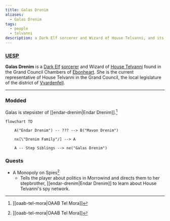 ```yaml
---
title: Galas Drenim
aliases:
  - Galas Drenim
tags:
  - people
  - telvanni
description: a Dark Elf sorcerer and Wizard of House Telvanni, and its representative on the Grand Council of Vvardenfell.
---
```

### [UESP](https://en.uesp.net/wiki/Morrowind:Galas_Drenim)
**Galas Drenim** is a [Dark Elf](https://en.uesp.net/wiki/Morrowind:Dark_Elf "Morrowind:Dark Elf") [sorcerer](https://en.uesp.net/wiki/Morrowind:Sorcerer "Morrowind:Sorcerer") and Wizard of [House Telvanni](https://en.uesp.net/wiki/Morrowind:House_Telvanni "Morrowind:House Telvanni") found in the Grand Council Chambers of [Ebonheart](https://en.uesp.net/wiki/Morrowind:Ebonheart "Morrowind:Ebonheart"). She is the current representative of House Telvanni in the Grand Council, the local legislature of the district of [Vvardenfell](https://en.uesp.net/wiki/Morrowind:Vvardenfell "Morrowind:Vvardenfell").

***
### Modded
Galas is stepsister of [[endar-drenim|Endar Drenim]].[^1]

```mermaid
flowchart TD

    A("Endar Drenim") -- ??? --> B("Mavon Drenim")

    nx[\"Drenim Family"/] --> A

    A -- Step Siblings --> ne("Galas Drenim")

```
### Quests
* A Monopoly on Spies[^1]
	* Tells the player about politics in Morrowind and directs them to her stepbrother, [[endar-drenim|Endar Drenim]] to learn about House Telvanni's spy network.

[^1]: [[oaab-tel-mora|OAAB Tel Mora]]
